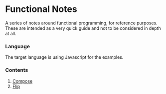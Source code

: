 # Functional Notes

A series of notes around functional programming, for reference purposes. These are intended as a very quick guide and not to be considered in depth at all.

### Language

The target language is using Javascript for the examples.

### Contents

1. [Compose](notes/compose.md)
2. [Flip](notes/flip.md)